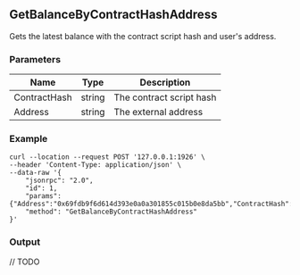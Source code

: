 ## GetBalanceByContractHashAddress

Gets the latest balance with the contract script hash and user's address.

### Parameters

| Name         | Type   | Description       |
| ---------------- | -------------- | ------- |
| ContractHash    | string | The contract script hash |
| Address     | string   | The external address |

### Example

```shell
curl --location --request POST '127.0.0.1:1926' \
--header 'Content-Type: application/json' \
--data-raw '{
    "jsonrpc": "2.0",
    "id": 1,
    "params": {"Address":"0x69fdb9f6d614d393e0a0a301855c015b0e8da5bb","ContractHash":"0xd2a4cff31913016155e38e474a2c06d08be276cf"},
    "method": "GetBalanceByContractHashAddress"
}'
```

### Output

// TODO
